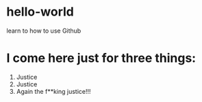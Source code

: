 # hello-world
learn to how to use Github

# I come here just for three things:
1. Justice
2. Justice
3. Again the f**king justice!!!
